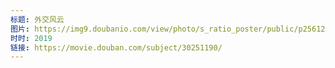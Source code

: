 ```yaml
---
标题: 外交风云
图片: https://img9.doubanio.com/view/photo/s_ratio_poster/public/p2561265236.jpg
时时: 2019
链接: https://movie.douban.com/subject/30251190/
---
```

